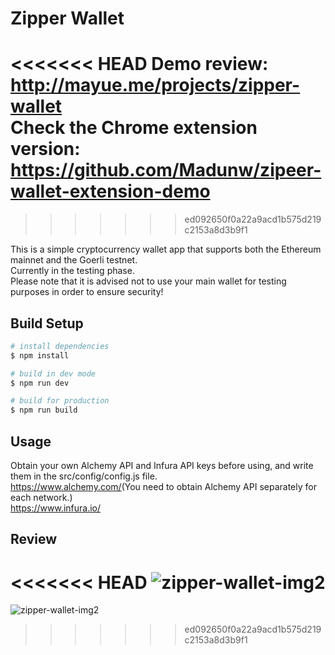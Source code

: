 # Zipper Wallet
<<<<<<< HEAD
Demo review: <http://mayue.me/projects/zipper-wallet>   
Check the Chrome extension version: <https://github.com/Madunw/zipeer-wallet-extension-demo>  
=======
>>>>>>> ed092650f0a22a9acd1b575d219c2153a8d3b9f1

This is a simple cryptocurrency wallet app that supports both the Ethereum mainnet and the Goerli testnet.   
Currently in the testing phase.  
Please note that it is advised not to use your main wallet for testing purposes in order to ensure security!



## Build Setup

```bash
# install dependencies
$ npm install

# build in dev mode
$ npm run dev

# build for production 
$ npm run build

```

## Usage
Obtain your own Alchemy API and Infura API keys before using, and write them in the src/config/config.js file.  
<https://www.alchemy.com/>(You need to obtain Alchemy API separately for each network.)  
<https://www.infura.io/>



## Review
<<<<<<< HEAD
![zipper-wallet-img2](https://user-images.githubusercontent.com/84227180/231878847-1313b0e4-dfd8-426b-8269-da85b8085f58.PNG)
=======
![zipper-wallet-img2](https://user-images.githubusercontent.com/84227180/231878847-1313b0e4-dfd8-426b-8269-da85b8085f58.PNG)
>>>>>>> ed092650f0a22a9acd1b575d219c2153a8d3b9f1
